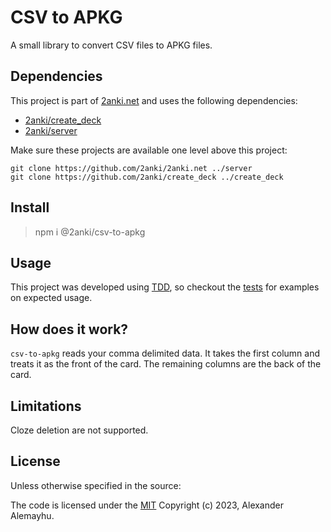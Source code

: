 # CSV to APKG

A small library to convert CSV files to APKG files.

## Dependencies

This project is part of [2anki.net](https://2anki.net/) and uses the following dependencies:

-   [2anki/create_deck](https://github.com/2anki/create_deck)
-   [2anki/server](https://github.com/2anki/2anki.net)

Make sure these projects are available one level above this project:

```
git clone https://github.com/2anki/2anki.net ../server
git clone https://github.com/2anki/create_deck ../create_deck
```

## Install

> npm i @2anki/csv-to-apkg

## Usage

This project was developed using [TDD](https://www.goodreads.com/book/show/387190.Test_Driven_Development), so checkout the [tests](./src/csv-to-apkg.test.ts) for examples on expected usage.

## How does it work?

`csv-to-apkg` reads your comma delimited data. It takes the first column and treats it as the front of the card. The remaining columns are the back of the card.

## Limitations

Cloze deletion are not supported.

## License

Unless otherwise specified in the source:

The code is licensed under the [MIT](./LICENSE) Copyright (c) 2023, Alexander Alemayhu.
